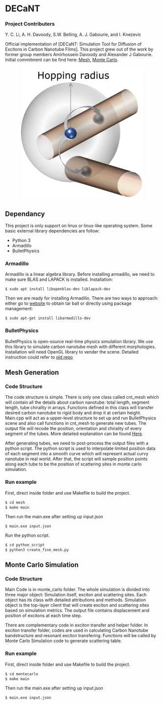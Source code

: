 DECaNT
=========================================
### Project Contributers
Y. C. Li, A. H. Davoody, S.W. Belling, A. J. Gabourie, and I. Knezevic

Official implementation of [DECaNT: Simulation Tool for Diffusion of Excitons in Carbon Nanotube Films]. This project grew out of the work by former group members Amirhossein Davoody and Alexander J Gabourie. Initial commitment can be find here: [Mesh](https://github.com/amirhosseindavoody/carbon_nanotube_mesh), [Monte Carlo](https://github.com/amirhosseindavoody/cnt_film_monte_carlo).

<p align="center"><img src="graphs/Figure6_simulation_schematic.png" width="400px"></p>

Dependancy
-------------
This project is only support on linux or linux-like operating system. Some basic external library dependencies are follow:
   - Python 3
   - Armadillo
   - BulletPhysics
### Armadillo
Armadillo is a linear algebra library. Before installing armadillo, we need to make sure BLAS and LAPACK is installed. Installation:

    $ sudo apt install libopenblas-dev liblapack-dev

Then we are ready for installing Armadillo. There are two ways to approach: either go to [website](http://arma.sourceforge.net/download.html) to obtain tar ball or directly using package management:

    $ sudo apt-get install libarmadillo-dev
    
### BulletPhysics
BulletPhysics is open-source real-time physics simulation library. We use this library to simulate carbon nanotube mesh with different morphologies. Installation will need OpenGL library to vender the scene. Detailed instruction could refer to [old repo](https://github.com/amirhosseindavoody/carbon_nanotube_mesh/wiki)
   
Mesh Generation
----------------
### Code Structure
The code structure is simple. There is only one class called cnt_mesh which will contain all the details about carbon nanotube: total length, segment length, tube chirality in arrays. Functions defined in this class will transfer desired carbon nanotube to rigid body and drop it at certain height. Main.cpp will act as a upper-level structure to set up and run BulletPhysics scene and also call functions in cnt_mesh to generate new tubes. The output file will recode the position, orientation and chirality of every segment of the tubes. More detailed explanation can be found [Here](https://github.com/amirhosseindavoody/carbon_nanotube_mesh).

After generating tubes, we need to post-process the output files with a python script. The python script is used to interpolate limited position data of each segment into a smooth curve which will represent actual curvy nanotube in real world. After that, the script will sample position points along each tube to be the position of scattering sites in monte carlo simulation.

### Run example
First, direct inside folder and use Makefile to build the project.

    $ cd mesh
    $ make main
    
Then run the main.exe after setting up input.json

    $ main.exe input.json

Run the python script.

    $ cd python_script
    $ python3 create_fine_mesh.py
    

Monte Carlo Simulation
----------------
### Code Structure
Main Code is in monte_carlo folder. The whole simulation is divided into three major object: Simulation itself, exciton and scattering sites. Each object has its class with detailed attributions and methods. Simulation object is the top-layer client that will create exciton and scattering sites based on simulation metrics. The output file contains displacement and position of excitons at each time step.

There are complementary code in exciton transfer and helper folder. In exciton transfer folder, codes are used in calculating Carbon Nanotube bandstructure and resonant exciton transfering. Functions will be called by Monte Carlo Simulation code to generate scattering table.

### Run example
First, direct inside folder and use Makefile to build the project.

    $ cd montecarlo
    $ make main
    
Then run the main.exe after setting up input.json

    $ main.exe input.json

